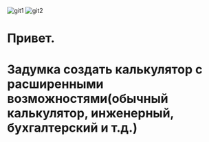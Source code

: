 
![git1](https://user-images.githubusercontent.com/89996137/132952681-05be4414-0e6f-47c5-bc53-d2e486a08715.jpg)
![git2](https://user-images.githubusercontent.com/89996137/132952682-104f692b-27f7-4150-82d7-7d1deacb024b.jpg)

# Привет.
# Задумка создать калькулятор с расширенными возможностями(обычный калькулятор, инженерный, бухгалтерский и т.д.)
